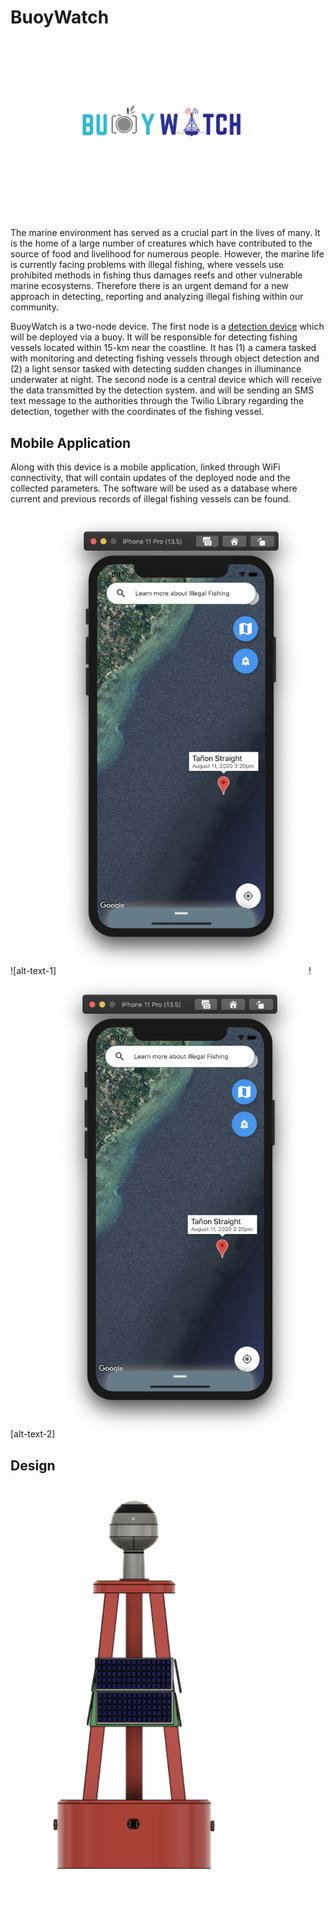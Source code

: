 # BuoyWatch
![buoywatch_logo.png](https://github.com/fxs1l/Buoywatch/blob/master/images/buoywatch_logo.png "BuoyWatch Logo")

The marine environment has served as a crucial part in the lives of many. It is the home of a large number of creatures which have contributed to the source of food and livelihood for numerous people. However, the marine life is currently facing problems with illegal fishing, where vessels use prohibited methods in fishing thus damages reefs and other vulnerable marine ecosystems. Therefore there is an urgent demand for a new approach in detecting, reporting and analyzing illegal fishing within our community.

BuoyWatch is a two-node device. The first node is a [detection device](https://github.com/fxs1l/buoywatch-detector) which will be deployed via a buoy. It will be responsible for detecting fishing vessels located within 15-km near the coastline. It has (1) a camera tasked with monitoring and detecting fishing vessels through object detection and (2) a light sensor tasked with detecting sudden changes in illuminance underwater at night. The second node is a central device which will receive the data transmitted by the detection system.  and will be sending an SMS text message to the authorities through the Twilio Library regarding the detection, together with the coordinates of the fishing vessel. 

## Mobile Application
Along with this device is a mobile application, linked through WiFi connectivity, that will contain updates of the deployed node and the collected parameters. The software will be used as a database where current and previous records of illegal fishing vessels can be found.

![alt-text-1]<img src="https://github.com/fxs1l/Buoywatch/blob/master/images/location.png" width="400" > ![alt-text-2]<img src="https://github.com/fxs1l/Buoywatch/blob/master/images/location.png" width="400" >

## Design
<img src="https://github.com/fxs1l/Buoywatch/blob/master/images/buoywatch-detection-device.png" width="400" >



